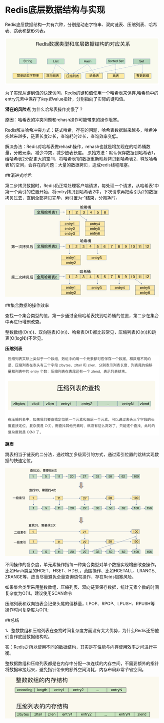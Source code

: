 # Redis底层数据结构与实现

Redis底层数据结构一共有六种，分别是动态字符串、双向链表、压缩列表、哈希表、跳表和整形列表。

![](../image/redis1.png)

为了实现从键到值的快速访问，Redis的键和值使用一个哈希表来保存,哈希桶中的entry元素中保存了*key和*value指针，分别指向了实际的键和值。

**潜在的风险点** 为什么哈希表操作变慢了？

原因：哈希表的冲突问题和rehash操作可能带来的操作阻塞。

Redis解决哈希冲突方式：链式哈希，存在的问题，哈希表数据越来越多，哈希冲突越来越多，链表长度过长，查询耗时过长，查询效率变低。

解决办法：Redis对哈希表做rehash操作，rehash也就是增加现在的哈希桶数量，分散元素，减少冲突，减少链表长度。
原始方法：默认保存数据到哈希表1，给哈希表2分配更大的空间，将哈希表1的数据重新映射拷贝到哈希表2，释放哈希表1的空间，会存在的问题：大量的数据拷贝，造成redis线程阻塞。

##渐进式哈希

第二步拷贝数据时，Redis仍正常处理客户端请求，每处理一个请求，从哈希表1中第一个索引的位置开始，将entry拷贝到哈希表2中，下次请求再把索引为2的数据拷贝过去，直到全部拷贝完毕，索引置为-1结束，分摊耗时。

![](../image/redis2.png)

##集合数据的操作效率

查找一个集合类型的值，第一步通过全局哈希表找到哈希桶的位置，第二步在集合中再进行增删改查。

整数数组(O(n))、双向链表(O(n))、哈希表O(1)都比较常见，压缩列表(O(n))和跳表(O(logN))不常见。

**压缩列表**

![](../image/redis3.png)

**跳表**

跳表相当于链表的二分法，通过增加多级索引的方式，通过索引位置的跳转实现数据的快速定位。

![](../image/redis4.png)

不同操作的复杂度，单元素操作指每一种集合类型对单个数据实现增删改查操作，比如Hash类型的HGET、HSET、HDEL，范围操作、比如HGETALL、LRANGE、ZRANGE等，应当尽量避免全量查询语句操作，存在Reids阻塞风险。

如果集合类型采用整数数组、压缩列表、双向链表保存数据，统计元素个数的时间复杂度为O(1)。建议使用SCAN命令

压缩列表和双向链表会记录头尾的偏移量，LPOP、RPOP、LPUSH、RPUSH等操作时间复杂度为O(1);

##总结

1、整数数组和压缩列表在查找时间复杂度方面没有太大优势，为什么Redis还把他们当作底层数据结构呢。

答：Redis之所以使用不同的数据结构，其实是在性能与内存使用效率之间进行平衡。

整数据数组和压缩列表都是在内存中分配一块连续的内存空间，不需要额外的指针将数据串接起来，避免指针带来的额外空间消耗，内存布局非常节省空间。

![](../image/redis5.png)

















